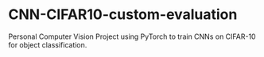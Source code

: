 # CNN-CIFAR10-custom-evaluation
Personal Computer Vision Project using PyTorch to train CNNs on CIFAR-10 for object classification.
